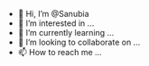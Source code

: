- 👋 Hi, I’m @Sanubia
- 👀 I’m interested in ...
- 🌱 I’m currently learning ...
- 💞️ I’m looking to collaborate on ...
- 📫 How to reach me ...

<!---
Sanubia/Sanubia is a ✨ special ✨ repository because its `README.md` (this file) appears on your GitHub profile.
You can click the Preview link to take a look at your changes.
--->
